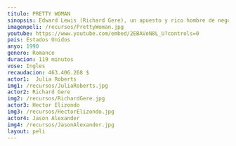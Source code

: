 ```yaml
---
titulo: PRETTY WOMAN
sinopsis: Edward Lewis (Richard Gere), un apuesto y rico hombre de negocios, contrata a una prostituta, Vivian Ward (Julia Roberts), durante un viaje a Los Angeles. Tras pasar con ella la primera noche, Edward le ofrece dinero a Vivian para que pase con él toda la semana y le acompañe a diversos actos sociales.
imagenpeli: /recursos/PrettyWoman.jpg
youtube: https://www.youtube.com/embed/2EBAVoN8L_U?controls=0
pais: Estados Unidos
anyo: 1990
genero: Romance
duracion: 119 minutos
vose: Ingles
recaudacion: 463.406.268 $
actor1:  Julia Roberts
img1: /recursos/JuliaRoberts.jpg
actor2: Richard Gere 
img2: /recursos/RichardGere.jpg
actor3: Hector Elizondo
img3: /recursos/HectorElizondo.jpg
actor4: Jason Alexander
img4: /recursos/JasonAlexander.jpg
layout: peli
---
```

